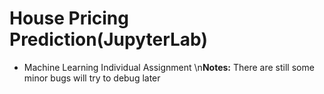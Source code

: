 # House Pricing Prediction(JupyterLab)
- Machine Learning Individual Assignment
\n**Notes:** There are still some minor bugs will try to debug later

